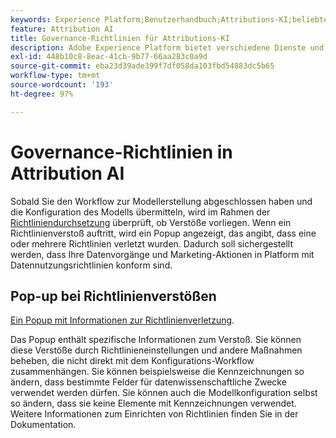 ```yaml
---
keywords: Experience Platform;Benutzerhandbuch;Attributions-KI;beliebte Themen;Zugriffssteuerungen;Erstellen eines Modells;
feature: Attribution AI
title: Governance-Richtlinien für Attributions-KI
description: Adobe Experience Platform bietet verschiedene Dienste und Tools, mit denen Sie Ihre erfassten Erlebnisdaten sicher kontrollieren können.
exl-id: 448b10c8-8eac-41cb-9b77-66aa283c0a9d
source-git-commit: eba23d39ade399f7df058da103fbd54883dc5b65
workflow-type: tm+mt
source-wordcount: '193'
ht-degree: 97%

---
```


# Governance-Richtlinien in Attribution AI

Sobald Sie den Workflow zur Modellerstellung abgeschlossen haben und die Konfiguration des Modells übermitteln, wird im Rahmen der [Richtliniendurchsetzung](../../../data-governance/enforcement/auto-enforcement.md) überprüft, ob Verstöße vorliegen. Wenn ein Richtlinienverstoß auftritt, wird ein Popup angezeigt, das angibt, dass eine oder mehrere Richtlinien verletzt wurden. Dadurch soll sichergestellt werden, dass Ihre Datenvorgänge und Marketing-Aktionen in Platform mit Datennutzungsrichtlinien konform sind.

## Pop-up bei Richtlinienverstößen

[Ein Popup mit Informationen zur Richtlinienverletzung](../../attribution-ai/images/data-governance/policy-violation-popover-aai.png).

Das Popup enthält spezifische Informationen zum Verstoß. Sie können diese Verstöße durch Richtlinieneinstellungen und andere Maßnahmen beheben, die nicht direkt mit dem Konfigurations-Workflow zusammenhängen. Sie können beispielsweise die Kennzeichnungen so ändern, dass bestimmte Felder für datenwissenschaftliche Zwecke verwendet werden dürfen. Sie können auch die Modellkonfiguration selbst so ändern, dass sie keine Elemente mit Kennzeichnungen verwendet. Weitere Informationen zum Einrichten von Richtlinien finden Sie in der Dokumentation.
